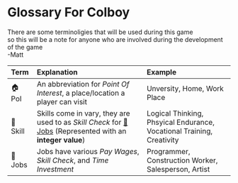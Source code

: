 # Glossary For Colboy
There are some terminoligies that will be used during this game <br>
so this will be a note for anyone who are involved during the development of the game <br>
-Matt



| Term | Explanation | Example |
| :--- | :--- | :--- |
| 🏠 PoI | An abbreviation for *Point Of Interest*, a place/location a player can visit | Unversity, Home, Work Place |
| 🧠 Skill | Skills come in vary, they are used to as *Skill Check* for [🏢Jobs](#-job) (Represented with an **integer value**) | Logical Thinking, Phsyical Endurance, Vocational Training, Creativity |
| 🏢 Jobs | Jobs have various *Pay Wages*, *Skill Check*, and *Time Investment* | Programmer, Construction Worker, Salesperson, Artist |
